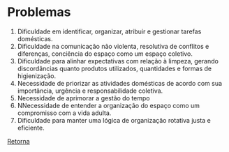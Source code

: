 # Problemas

1. Dificuldade em identificar, organizar, atribuir e gestionar tarefas domésticas. 
2. Dificuldade na comunicação não violenta, resolutiva de conflitos e diferenças, conciência do espaço como um espaço coletivo.
3. Dificuldade para alinhar expectativas com relação à limpeza, gerando discordâncias quanto produtos utilizados, quantidades e formas de higienização. 
4. Necessidade de priorizar as atividades domésticas de acordo com sua importância, urgência e responsabilidade coletiva.
5. Necessidade de aprimorar a gestão do tempo
6. NNecessidade de entender a organização do espaço como um compromisso com a vida adulta.
7. Dificuldade para manter uma lógica de organização rotativa justa e eficiente.


[Retorna](../README.md)
